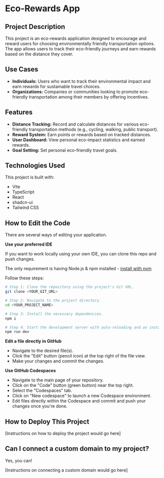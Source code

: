 # Eco-Rewards App

## Project Description

This project is an eco-rewards application designed to encourage and reward users for choosing environmentally friendly transportation options. The app allows users to track their eco-friendly journeys and earn rewards based on the distance they cover.

## Use Cases

* **Individuals:** Users who want to track their environmental impact and earn rewards for sustainable travel choices.
* **Organizations:** Companies or communities looking to promote eco-friendly transportation among their members by offering incentives.

## Features

* **Distance Tracking:** Record and calculate distances for various eco-friendly transportation methods (e.g., cycling, walking, public transport).
* **Reward System:** Earn points or rewards based on tracked distances.
* **User Dashboard:** View personal eco-impact statistics and earned rewards.
* **Goal Setting:** Set personal eco-friendly travel goals.

## Technologies Used

This project is built with:

- Vite
- TypeScript
- React
- shadcn-ui
- Tailwind CSS

## How to Edit the Code

There are several ways of editing your application.

**Use your preferred IDE**

If you want to work locally using your own IDE, you can clone this repo and push changes.

The only requirement is having Node.js & npm installed - [install with nvm](https://github.com/nvm-sh/nvm#installing-and-updating)

Follow these steps:

```sh
# Step 1: Clone the repository using the project's Git URL.
git clone <YOUR_GIT_URL>

# Step 2: Navigate to the project directory.
cd <YOUR_PROJECT_NAME>

# Step 3: Install the necessary dependencies.
npm i

# Step 4: Start the development server with auto-reloading and an instant preview.
npm run dev
```

**Edit a file directly in GitHub**

- Navigate to the desired file(s).
- Click the "Edit" button (pencil icon) at the top right of the file view.
- Make your changes and commit the changes.

**Use GitHub Codespaces**

- Navigate to the main page of your repository.
- Click on the "Code" button (green button) near the top right.
- Select the "Codespaces" tab.
- Click on "New codespace" to launch a new Codespace environment.
- Edit files directly within the Codespace and commit and push your changes once you're done.

## How to Deploy This Project

[Instructions on how to deploy the project would go here]

## Can I connect a custom domain to my project?

Yes, you can!

[Instructions on connecting a custom domain would go here]